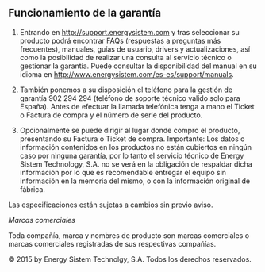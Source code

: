 ## Funcionamiento de la garantía

1. Entrando en http://support.energysistem.com y tras seleccionar su producto podrá encontrar FAQs (respuestas a preguntas más frecuentes), manuales, guías de usuario, drivers y actualizaciones, así como la posibilidad de realizar una consulta al servicio técnico o gestionar la garantía. Puede consultar la disponibilidad del manual en su idioma en http://www.energysistem.com/es-es/support/manuals.

2. También ponemos a su disposición el teléfono para la gestión de garantía 902 294 294 (teléfono de soporte técnico valido solo para España). Antes de efectuar la llamada telefónica tenga a mano el Ticket o Factura de compra y el número de serie del producto.

3. Opcionalmente se puede dirigir al lugar donde compro el producto, presentando su Factura o Ticket de compra.
Importante: Los datos o información contenidos en los productos no están cubiertos en ningún caso por ninguna garantía, por lo tanto el servicio técnico de Energy Sistem Technology, S.A. no se verá en la obligación de respaldar dicha información por lo que es recomendable entregar el equipo sin información en la memoria
del mismo, o con la información original de fábrica.

Las especificaciones están sujetas a cambios sin previo aviso.

*Marcas comerciales*

Toda compañía, marca y nombres de producto son marcas comerciales o marcas comerciales registradas de sus respectivas compañías.

© 2015 by Energy Sistem Technolgy, S.A. Todos los derechos reservados.
